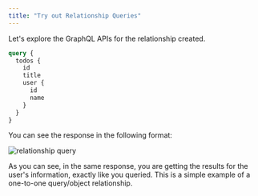 ```yaml
---
title: "Try out Relationship Queries"
---
```


Let's explore the GraphQL APIs for the relationship created.

```graphql
query {
  todos {
    id
    title
    user {
      id
      name
    }
  }
}
```

You can see the response in the following format:

![relationship query](https://storage.googleapis.com/graphql-engine-cdn.hasura.io/learn-hasura/assets/graphql-hasura/graphiql-relationship-query.png)

As you can see, in the same response, you are getting the results for the user's information, exactly like you queried. This is a simple example of a one-to-one query/object relationship.